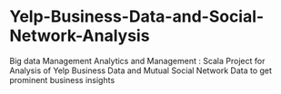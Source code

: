 # Yelp-Business-Data-and-Social-Network-Analysis
Big data Management Analytics and Management : Scala Project for Analysis of Yelp Business Data and Mutual Social Network Data to get prominent business insights 
